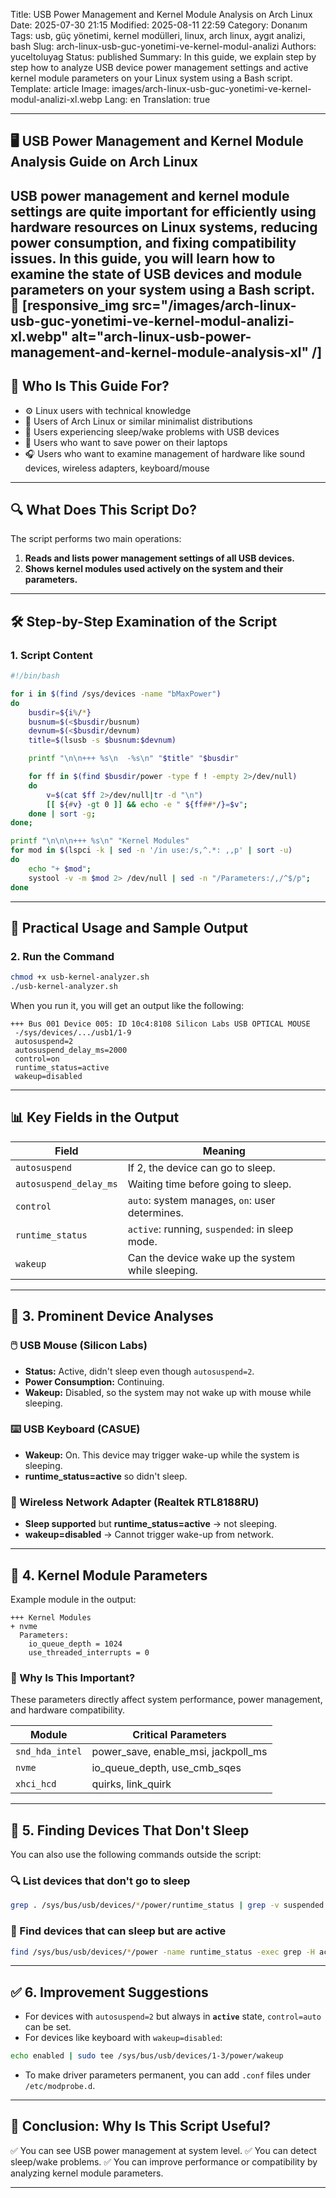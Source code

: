 Title: USB Power Management and Kernel Module Analysis on Arch Linux
Date: 2025-07-30 21:15
Modified: 2025-08-11 22:59
Category: Donanım
Tags: usb, güç yönetimi, kernel modülleri, linux, arch linux, aygıt analizi, bash
Slug: arch-linux-usb-guc-yonetimi-ve-kernel-modul-analizi
Authors: yuceltoluyag
Status: published
Summary: In this guide, we explain step by step how to analyze USB device power management settings and active kernel module parameters on your Linux system using a Bash script.
Template: article
Image: images/arch-linux-usb-guc-yonetimi-ve-kernel-modul-analizi-xl.webp
Lang: en
Translation: true

---

## 🖥️ USB Power Management and Kernel Module Analysis Guide on Arch Linux

**USB power management** and **kernel module settings** are quite important for efficiently using hardware resources on Linux systems, reducing power consumption, and fixing compatibility issues. In this guide, you will learn how to examine the state of USB devices and module parameters on your system using a Bash script. 🚀
[responsive_img src="/images/arch-linux-usb-guc-yonetimi-ve-kernel-modul-analizi-xl.webp" alt="arch-linux-usb-power-management-and-kernel-module-analysis-xl" /]
---

## 🧠 Who Is This Guide For?

* ⚙️ Linux users with technical knowledge
* 🐧 Users of Arch Linux or similar minimalist distributions
* 🧪 Users experiencing sleep/wake problems with USB devices
* 🔋 Users who want to save power on their laptops
* 🎧 Users who want to examine management of hardware like sound devices, wireless adapters, keyboard/mouse

---

## 🔍 What Does This Script Do?

The script performs two main operations:

1. **Reads and lists power management settings of all USB devices.**
2. **Shows kernel modules used actively on the system and their parameters.**

---

## 🛠️ Step-by-Step Examination of the Script

### 1. Script Content

```bash
#!/bin/bash

for i in $(find /sys/devices -name "bMaxPower")
do
	busdir=${i%/*}
	busnum=$(<$busdir/busnum)
	devnum=$(<$busdir/devnum)
	title=$(lsusb -s $busnum:$devnum)

	printf "\n\n+++ %s\n  -%s\n" "$title" "$busdir"

	for ff in $(find $busdir/power -type f ! -empty 2>/dev/null)
	do
		v=$(cat $ff 2>/dev/null|tr -d "\n")
		[[ ${#v} -gt 0 ]] && echo -e " ${ff##*/}=$v";
	done | sort -g;
done;

printf "\n\n\n+++ %s\n" "Kernel Modules"
for mod in $(lspci -k | sed -n '/in use:/s,^.*: ,,p' | sort -u)
do
	echo "+ $mod";
	systool -v -m $mod 2> /dev/null | sed -n "/Parameters:/,/^$/p";
done
```

---

## 🧪 Practical Usage and Sample Output

### 2. Run the Command

```bash
chmod +x usb-kernel-analyzer.sh
./usb-kernel-analyzer.sh
```

When you run it, you will get an output like the following:

```
+++ Bus 001 Device 005: ID 10c4:8108 Silicon Labs USB OPTICAL MOUSE
 -/sys/devices/.../usb1/1-9
 autosuspend=2
 autosuspend_delay_ms=2000
 control=on
 runtime_status=active
 wakeup=disabled
```

---

## 📊 Key Fields in the Output

| Field                  | Meaning                                           |
| ---------------------- | ------------------------------------------------- |
| `autosuspend`          | If 2, the device can go to sleep.                 |
| `autosuspend_delay_ms` | Waiting time before going to sleep.               |
| `control`              | `auto`: system manages, `on`: user determines.    |
| `runtime_status`       | `active`: running, `suspended`: in sleep mode.    |
| `wakeup`               | Can the device wake up the system while sleeping. |

---

## 🔎 3. Prominent Device Analyses

### 🖱️ USB Mouse (Silicon Labs)

* **Status:** Active, didn't sleep even though `autosuspend=2`.
* **Power Consumption:** Continuing.
* **Wakeup:** Disabled, so the system may not wake up with mouse while sleeping.

### ⌨️ USB Keyboard (CASUE)

* **Wakeup:** On. This device may trigger wake-up while the system is sleeping.
* **runtime\_status=active** so didn't sleep.

### 📶 Wireless Network Adapter (Realtek RTL8188RU)

* **Sleep supported** but **runtime\_status=active** → not sleeping.
* **wakeup=disabled** → Cannot trigger wake-up from network.

---

## 🧩 4. Kernel Module Parameters

Example module in the output:

```
+++ Kernel Modules
+ nvme
  Parameters:
    io_queue_depth = 1024
    use_threaded_interrupts = 0
```

### 🎯 Why Is This Important?

These parameters directly affect system performance, power management, and hardware compatibility.

| Module          | Critical Parameters                      |
| --------------- | -------------------------------------- |
| `snd_hda_intel` | power\_save, enable\_msi, jackpoll\_ms |
| `nvme`          | io\_queue\_depth, use\_cmb\_sqes       |
| `xhci_hcd`      | quirks, link\_quirk                    |

---

## 🧰 5. Finding Devices That Don't Sleep

You can also use the following commands outside the script:

### 🔍 List devices that don't go to sleep

```bash
grep . /sys/bus/usb/devices/*/power/runtime_status | grep -v suspended
```

### 🔋 Find devices that can sleep but are active

```bash
find /sys/bus/usb/devices/*/power -name runtime_status -exec grep -H active {} \;
```

---

## ✅ 6. Improvement Suggestions

* For devices with `autosuspend=2` but always in **`active`** state, `control=auto` can be set.
* For devices like keyboard with `wakeup=disabled`:

```bash
echo enabled | sudo tee /sys/bus/usb/devices/1-3/power/wakeup
```

* To make driver parameters permanent, you can add `.conf` files under `/etc/modprobe.d`.

---

## 📌 Conclusion: Why Is This Script Useful?

✅ You can see USB power management at system level.
✅ You can detect sleep/wake problems.
✅ You can improve performance or compatibility by analyzing kernel module parameters.

---